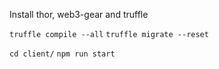 Install thor, web3-gear and truffle

`truffle compile --all`
`truffle migrate --reset`

`cd client/`
`npm run start`
